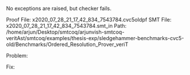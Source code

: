 No exceptions are raised, but checker fails.

Proof File: x2020_07_28_21_17_42_834_7543784.cvc5oldpf
SMT File: x2020_07_28_21_17_42_834_7543784.smt_in
Path: /home/arjun/Desktop/smtcoq/arjunvish-smtcoq-veritAst/smtcoq/examples/thesis-exp/sledgehammer-benchmarks-cvc5-old/Benchmarks/Ordered_Resolution_Prover_veriT

Problem:

Fix:
